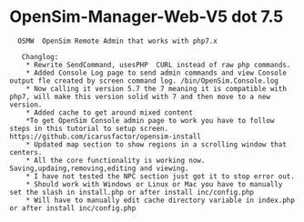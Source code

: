 # OpenSim-Manager-Web-V5 dot 7.5

      OSMW  OpenSim Remote Admin that works with php7.x
      
       Changlog: 
        * Rewrite SendCommand, usesPHP  CURL instead of raw php commands. 
        * Added Console Log page to send admin commands and view Console output fle created by screen command log. /bin/OpenSim.Console.log 
        * Now calling it version 5.7 the 7 meaning it is compatible with php7, will make this version solid with 7 and then move to a new version.   
        * Added cache to get around mixed content 
        *To get OpenSim Console admin page to work you have to follow steps in this tutorial to setup screen. https://github.com/icarusfactor/opensim-install  
        * Updated map section to show regions in a scrolling window that centers. 
        * All the core functionality is working now. Saving,updaing,removing,editing and viewing.
        * I have not tested the NPC section just got it to stop error out. 
        * Should work with Windows or Linux or Mac you have to manually set the slash in install.php or after install inc/config.php
        * Will have to manually edit cache directory variable in index.php or after install inc/config.php
